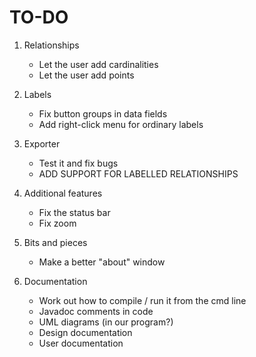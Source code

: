 TO-DO
=====

1. Relationships
	- Let the user add cardinalities
	- Let the user add points
	
2. Labels
	- Fix button groups in data fields
	- Add right-click menu for ordinary labels
	
3. Exporter
	- Test it and fix bugs
	- ADD SUPPORT FOR LABELLED RELATIONSHIPS
	
4. Additional features
	- Fix the status bar 
	- Fix zoom

5. Bits and pieces
	- Make a better "about" window
	
6. Documentation
	- Work out how to compile / run it from the cmd line
	- Javadoc comments in code
	- UML diagrams (in our program?)
	- Design documentation
	- User documentation
	
